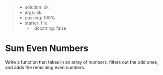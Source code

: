 <!-- BEGIN REPORT -->
> - solution: ok 
> - args: ok 
> - passing: 100% 
> - starter: file
>   - _docstring: false
<!-- END REPORT -->

# Sum Even Numbers

Write a function that takes in an array of numbers, filters out the odd ones, and adds the remaining even numbers.

